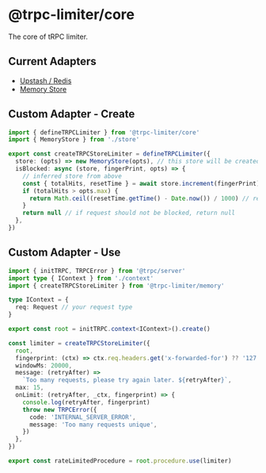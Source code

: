 # @trpc-limiter/core

The core of tRPC limiter.

## Current Adapters

- [Upstash / Redis](https://github.com/OrJDev/trpc-limiter/tree/main/packages/upstash)
- [Memory Store](https://github.com/OrJDev/trpc-limiter/tree/main/packages/memory)

## Custom Adapter - Create

```ts
import { defineTRPCLimiter } from '@trpc-limiter/core'
import { MemoryStore } from './store'

export const createTRPCStoreLimiter = defineTRPCLimiter({
  store: (opts) => new MemoryStore(opts), // this store will be created when defining the middleware
  isBlocked: async (store, fingerPrint, opts) => {
    // inferred store from above
    const { totalHits, resetTime } = await store.increment(fingerPrint)
    if (totalHits > opts.max) {
      return Math.ceil((resetTime.getTime() - Date.now()) / 1000) // rertyAfter in seconds
    }
    return null // if request should not be blocked, return null
  },
})
```

## Custom Adapter - Use

```ts
import { initTRPC, TRPCError } from '@trpc/server'
import type { IContext } from './context'
import { createTRPCStoreLimiter } from '@trpc-limiter/memory'

type IContext = {
  req: Request // your request type
}

export const root = initTRPC.context<IContext>().create()

const limiter = createTRPCStoreLimiter({
  root,
  fingerprint: (ctx) => ctx.req.headers.get('x-forwarded-for') ?? '127.0.0.1', // return the ip from the request
  windowMs: 20000,
  message: (retryAfter) =>
    `Too many requests, please try again later. ${retryAfter}`,
  max: 15,
  onLimit: (retryAfter, _ctx, fingerprint) => {
    console.log(retryAfter, fingerprint)
    throw new TRPCError({
      code: 'INTERNAL_SERVER_ERROR',
      message: 'Too many requests unique',
    })
  },
})

export const rateLimitedProcedure = root.procedure.use(limiter)
```
